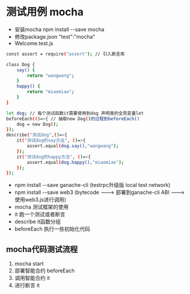 # 测试用例 mocha

* 安装mocha  npm install --save mocha
* 修改package.json  "test":"mocha"
* Welcome.test.js

```bash
const assert = require("assert"); // 引入断言库

class Dog {
    say() {
        return "wangwang";
    }
    happy() {
        return "miaomiao";
    }
}

let dog; // 每个测试函数it需要使用到dog 声明类的全局变量let
beforeEach(()=>{ // 抽取new Dog()的过程到beforeEach()
    dog = new Dog();
});
describe("测试dog",()=>{
    it("测试dog的say方法", ()=>{
        assert.equal(dog.say(),"wangwang");
    });
    it("测试dog的happy方法", ()=>{
        assert.equal(dog.happy(),"miaomiao");
    });
});
```

* npm install --save ganache-cli (testrpc升级版 local test network)
* npm install --save web3 (bytecode ---> 部署到ganache-cli ABI ---> 使用web3.js进行调用)
* mocha 测试框架的使用
* it 跑一个测试或者断言
* describe it函数分组
* beforeEach 执行一些初始化代码

## mocha代码测试流程
1. mocha start
2. 部署智能合约 beforeEach
3. 调用智能合约 it
4. 进行断言 it